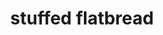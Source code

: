 ---
layout: smileys&emotion
title: stuffed flatbread
emoji: stuffed_flatbread
permalink: 🥙.html
image: assets/img/3moji/stuffed_flatbread.png
---